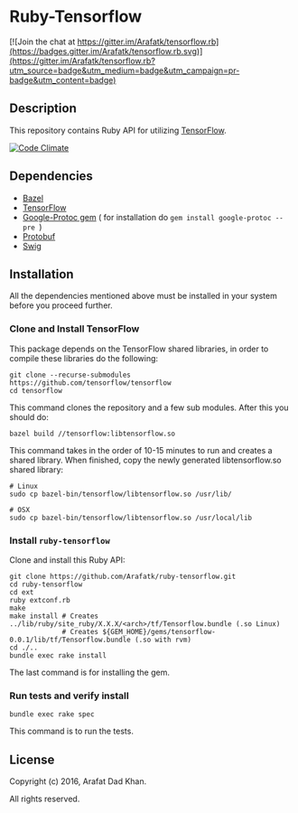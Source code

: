 # Ruby-Tensorflow

[![Join the chat at https://gitter.im/Arafatk/tensorflow.rb](https://badges.gitter.im/Arafatk/tensorflow.rb.svg)](https://gitter.im/Arafatk/tensorflow.rb?utm_source=badge&utm_medium=badge&utm_campaign=pr-badge&utm_content=badge)

## Description
This repository contains Ruby API for utilizing [TensorFlow](https://github.com/tensorflow/tensorflow).

[![Code Climate](https://codeclimate.com/github/Arafatk/tensorflow.rb/badges/gpa.svg)](https://codeclimate.com/github/Arafatk/tensorflow.rb)

## Dependencies

- [Bazel](http://www.bazel.io/docs/install.html)
- [TensorFlow](https://github.com/tensorflow/tensorflow/blob/master/tensorflow/g3doc/get_started/os_setup.md)
- [Google-Protoc gem](https://github.com/google/protobuf/tree/master/ruby) ( for installation do  ```gem install google-protoc --pre ```)
- [Protobuf](https://github.com/google/protobuf)
- [Swig](http://www.swig.org/download.html)

## Installation

All the dependencies mentioned above must be installed in your system before you proceed further.   

### Clone and Install TensorFlow

This package depends on the TensorFlow shared libraries, in order to compile
these libraries do the following:
```
git clone --recurse-submodules https://github.com/tensorflow/tensorflow
cd tensorflow
```
This command clones the repository and a few sub modules. After this you should do:
```
bazel build //tensorflow:libtensorflow.so
```
This command takes in the order of 10-15 minutes to run and creates a shared library. When finished, copy the newly generated libtensorflow.so shared library:
```
# Linux
sudo cp bazel-bin/tensorflow/libtensorflow.so /usr/lib/

# OSX
sudo cp bazel-bin/tensorflow/libtensorflow.so /usr/local/lib
```
### Install `ruby-tensorflow`

Clone and install this Ruby API:
```
git clone https://github.com/Arafatk/ruby-tensorflow.git
cd ruby-tensorflow
cd ext
ruby extconf.rb
make
make install # Creates ../lib/ruby/site_ruby/X.X.X/<arch>/tf/Tensorflow.bundle (.so Linux)
             # Creates ${GEM_HOME}/gems/tensorflow-0.0.1/lib/tf/Tensorflow.bundle (.so with rvm)
cd ./..
bundle exec rake install
```
The last command is for installing the gem.

### Run tests and verify install
```
bundle exec rake spec
```
This command is to run the tests.

## License

Copyright (c) 2016, Arafat Dad Khan.

All rights reserved.
